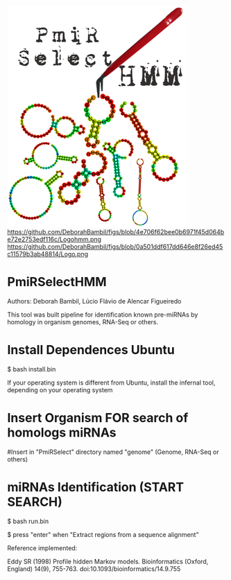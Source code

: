  ![name-of-you-image](https://github.com/DeborahBambil/figs/blob/4e706f62bee0b6971f45d064be72e2753edf116c/Logohmm.png)
https://github.com/DeborahBambil/figs/blob/4e706f62bee0b6971f45d064be72e2753edf116c/Logohmm.png
https://github.com/DeborahBambil/figs/blob/0a501ddf617dd646e8f26ed45c11579b3ab48814/Logo.png
# PmiRSelectHMM
Authors: Deborah Bambil, Lúcio Flávio de Alencar Figueiredo

This tool was built pipeline for identification known pre-miRNAs by homology in organism genomes, RNA-Seq or others.

# Install Dependences Ubuntu

$ bash install.bin

If your operating system is different from Ubuntu, install the infernal tool, depending on your operating system

# Insert Organism FOR search of homologs miRNAs

#Insert in "PmiRSelect" directory named "genome" (Genome, RNA-Seq or others)

# miRNAs Identification (START SEARCH)

$ bash run.bin

$ press "enter" when "Extract regions from a sequence alignment"

Reference implemented:

Eddy SR (1998) Profile hidden Markov models. Bioinformatics (Oxford, England) 14(9), 755-763. doi:10.1093/bioinformatics/14.9.755
